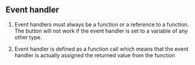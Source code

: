 ## Event handler
1. Event handlers must always be a function or a reference to a function. The button will not work if the event handler is set to a variable of any other type.

2. Event handler is defined as a function call which means that the event handler is actually assigned the returned value from the function